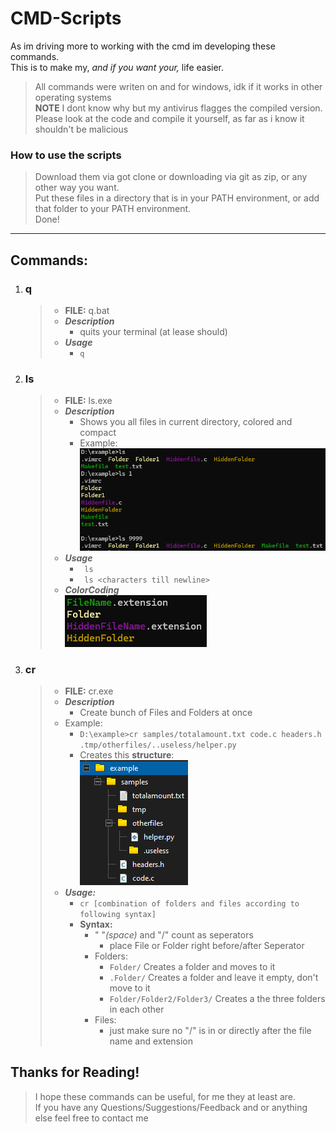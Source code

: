 # CMD-Scripts
As im driving more to working with the cmd im developing these commands.  
This is to make my, *and if you want your,*  life easier.
> All commands were writen on and for windows, idk if it works in other operating systems  
> **NOTE** I dont know why but my antivirus flagges the compiled version. Please look at the code and compile it yourself, as far as i know it shouldn't be malicious

### How to use the scripts
>Download them via got clone or downloading via git as zip, or any other way you want.  
>Put these files in a directory that is in your PATH environment, or add that folder to your PATH environment.  
>Done!
  
---
## Commands:
1. ### q
    > * **FILE:** q.bat  
    > * ***Description***  
    >   * quits your terminal (at lease should)
    > * ***Usage***  
    >      * ``` q ```
2. ### ls
    >* **FILE:** ls.exe
    >* ***Description***  
    >   * Shows you all files in current directory, colored and compact
    >   * Example:  
    >       ![ls-command-example](https://raw.githubusercontent.com/Delici0u-s/cmd-Scripts/refs/heads/master/Show_Example_Files_Github/OtherFiles/ls_Example.png)
    >* ***Usage***
    >   * ``` ls```
    >   * ``` ls <characters till newline>```
    >* ***ColorCoding***  
    >     ![ls-command-example](https://raw.githubusercontent.com/Delici0u-s/cmd-Scripts/refs/heads/master/Show_Example_Files_Github/OtherFiles/ColorCoding.png)
3. ### cr
    > * **FILE:** cr.exe
    > * ***Description***  
    >   * Create bunch of Files and Folders at once
    > * Example:  
    >    * ``` D:\example>cr samples/totalamount.txt code.c headers.h .tmp/otherfiles/..useless/helper.py ```  
    >    * Creates this **structure**:  
    >       ![ls-command-example](https://github.com/Delici0u-s/cmd-Scripts/blob/master/Show_Example_Files_Github/OtherFiles/crExample.png?raw=true)
    > * ***Usage:***
    >   * ``` cr [combination of folders and files according to following syntax] ```
    >   * **Syntax:**
    >       * " "*(space)* and "/" count as seperators
    >           * place File or Folder right before/after Seperator
    >       * Folders:
    >           * ```Folder/``` Creates a folder and moves to it
    >           * ```.Folder/``` Creates a folder and leave it empty, don't move to it
    >           * ```Folder/Folder2/Folder3/``` Creates a the three folders in each other
    >       * Files:
    >           * just make sure no "/" is in or directly after the file name and extension

## Thanks for Reading!
> I hope these commands can be useful, for me they at least are.  
> If you have any Questions/Suggestions/Feedback and or anything else feel free to contact me
